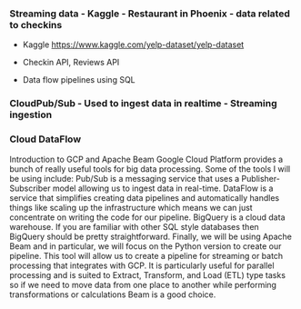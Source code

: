 ### Streaming data - Kaggle - Restaurant in Phoenix - data related to checkins
* Kaggle  https://www.kaggle.com/yelp-dataset/yelp-dataset

* Checkin API, Reviews API
* Data flow pipelines using SQL

### CloudPub/Sub - Used to ingest data in realtime - Streaming ingestion


### Cloud DataFlow

Introduction to GCP and Apache Beam
Google Cloud Platform provides a bunch of really useful tools for big data processing. Some of the tools I will be using include:
Pub/Sub is a messaging service that uses a Publisher-Subscriber model allowing us to ingest data in real-time.
DataFlow is a service that simplifies creating data pipelines and automatically handles things like scaling up the infrastructure which means we can just concentrate on writing the code for our pipeline.
BigQuery is a cloud data warehouse. If you are familiar with other SQL style databases then BigQuery should be pretty straightforward.
Finally, we will be using Apache Beam and in particular, we will focus on the Python version to create our pipeline. This tool will allow us to create a pipeline for streaming or batch processing that integrates with GCP. It is particularly useful for parallel processing and is suited to Extract, Transform, and Load (ETL) type tasks so if we need to move data from one place to another while performing transformations or calculations Beam is a good choice.








